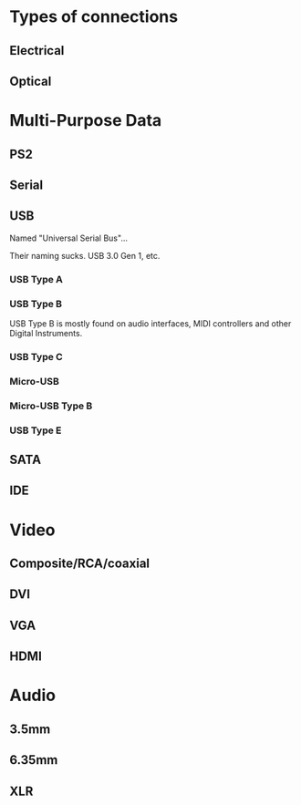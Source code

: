# Types of connections

## Electrical

## Optical

# Multi-Purpose Data

## PS2

## Serial

## USB

Named "Universal Serial Bus"...

Their naming sucks. USB 3.0 Gen 1, etc.

### USB Type A

### USB Type B

USB Type B is mostly found on audio interfaces, MIDI controllers and other Digital Instruments.

### USB Type C

### Micro-USB

### Micro-USB Type B

### USB Type E

## SATA

## IDE

# Video

## Composite/RCA/coaxial

## DVI

## VGA

## HDMI

# Audio

## 3.5mm

## 6.35mm

## XLR